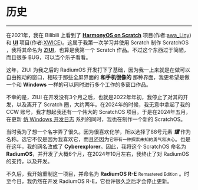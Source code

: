 # 历史
***
在2021年，我在 Bilibili 上看到了 **[HarmonyOS on Scratch](https://www.bilibili.com/video/BV1S3411A7EY)** 项目(作者:[awa_Liny](https://space.bilibili.com/678438347))和 **[UI](https://www.bilibili.com/video/BV14g411b77Y/)** 项目(作者:[XWICE](https://space.bilibili.com/1956983948))。这属于我第一次学习并使用 Scratch 制作 ScratchOS ，我将其命名为 **[ZIUI](https://www.ccw.site/detail/64639d73fbd0021935db3dae)**，也算是我第一个 Scratch 作品。不过这个东西过于简陋，而且很多 BUG，可以当个乐子看看。

这年，ZIUI 为我之后的 RadiumOS 开发打下了基础，因为我一上来就是在做可以自由拖动的窗口，相较于那些全屏界面的 **和手机很像的** 那种界面，我更希望是做一个和 **Windows** 一样的可以同时进行多个工作的多窗口作品。

不幸的是，ZIUI 在开发没有3个月之后，也就是2022年年初，我停止了对其的开发，以及离开了 Scratch 圈，大约两年。在2024年的时候，我无意中拿起了我的 CCW 账号，我才想起我还有一个伟大的 ScratchOS 项目。于是在2024年五月，在更新 [仿 Windows 开发日志](https://www.bilibili.com/video/BV1Hm411r7Ro) 系列的同时，我也在制作一个新的 ScratchOS。

当时我为了想一个名字弄了很久。因为很喜欢化学，所以选择了88号元素 **_镭_** 作为名称。选它不仅是因为我喜欢它，而且还因为`它带有一种探索未知的勇气和决心`。也是在这年，我的网名改成了 **Cyberexplorer**。因此，我将这个 ScratchOS 命名为 **RadiumOS**，并开发了大概6个月，在2024年10月左右，我终止了对 RadiumOS 的支持，以及开发。

不久后，我开始重制这一项目，并命名为 **RadiumOS R-E** <small>Remastered Edition</small> 。时至今日，我仍然在开发 RadiumOS R-E，它也许很久之后才会停止更新。